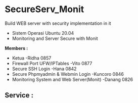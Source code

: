 # SecureServ_Monit
Build WEB server with security implementation in it
  - Sistem Operasi Ubuntu 20.04
  - Monitoring and Server Secure with Monit  
  
**Members :**
  - Ketua -Ridha 0857 
  - Firewall Port UFW/IPTables -Vito 0877
  - Secure SSH Login -Hana 0842
  - Secure Phpmyadmin & Webmin Login -Kuncoro 0846
  - Monitoring System and Web Server(Monit) -Danang 0826
  
Service :
- 
